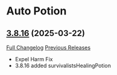 # Auto Potion

## [3.8.16](https://github.com/ollidiemaus/AutoPotion/tree/3.8.16) (2025-03-22)
[Full Changelog](https://github.com/ollidiemaus/AutoPotion/compare/3.8.15...3.8.16) [Previous Releases](https://github.com/ollidiemaus/AutoPotion/releases)

- Expel Harm Fix  
- 3.8.16 added survivalistsHealingPotion  
